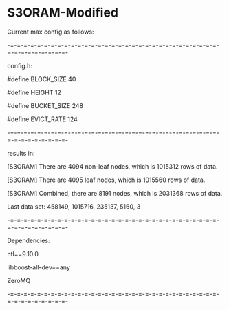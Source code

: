 # S3ORAM-Modified

Current max config as follows:

-=-=-=-=-=-=-=-=-=-=-=-=-=-=-=-=-=-=-=-=-=-=-=-=-=-=-=-=-=-=-=-=-=-=-=-=-=-=-=-=-

config.h: 


#define BLOCK_SIZE 40

#define HEIGHT 12

#define BUCKET_SIZE 248

#define EVICT_RATE 124

-=-=-=-=-=-=-=-=-=-=-=-=-=-=-=-=-=-=-=-=-=-=-=-=-=-=-=-=-=-=-=-=-=-=-=-=-=-=-=-=-

results in:


[S3ORAM] There are 4094 non-leaf nodes, which is 1015312 rows of data.

[S3ORAM] There are 4095 leaf nodes, which is 1015560 rows of data.

[S3ORAM] Combined, there are 8191 nodes, which is 2031368 rows of data.

Last data set: 458149, 1015716, 235137, 5160, 3

-=-=-=-=-=-=-=-=-=-=-=-=-=-=-=-=-=-=-=-=-=-=-=-=-=-=-=-=-=-=-=-=-=-=-=-=-=-=-=-=-

Dependencies:

ntl==9.10.0

libboost-all-dev==any

ZeroMQ

-=-=-=-=-=-=-=-=-=-=-=-=-=-=-=-=-=-=-=-=-=-=-=-=-=-=-=-=-=-=-=-=-=-=-=-=-=-=-=-=-
